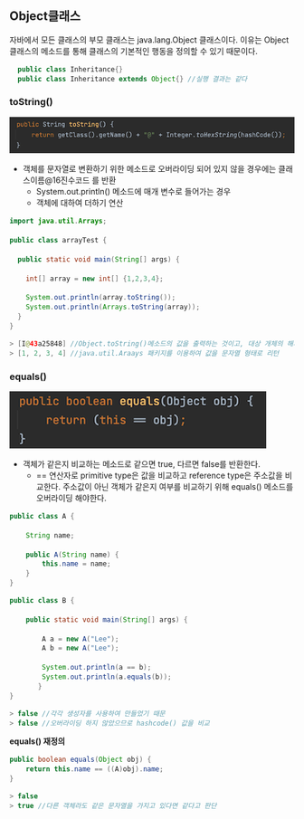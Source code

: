## Object클래스

자바에서 모든 클래스의 부모 클래스는 java.lang.Object 클래스이다. 이유는 Object 클래스의 메소드를 통해 클래스의 기본적인 행동을 정의할 수 있기 때문이다.

```java
  public class Inheritance{}
  public class Inheritance extends Object{} //실행 결과는 같다
```

### toString()

![img](https://github.com/dilmah0203/TIL/blob/main/Image/toString().png)

- 객체를 문자열로 변환하기 위한 메소드로 오버라이딩 되어 있지 않을 경우에는 클래스이름@16진수코드 를 반환
  - System.out.println() 메소드에 매개 변수로 들어가는 경우
  - 객체에 대하여 더하기 연산

```java
import java.util.Arrays;

public class arrayTest {

  public static void main(String[] args) {
  
	int[] array = new int[] {1,2,3,4};

	System.out.println(array.toString());
	System.out.println(Arrays.toString(array));
  }
}
```

```java
> [I@43a25848] //Object.toString()메소드의 값을 출력하는 것이고, 대상 개체의 해시코드값을 출력한다
> [1, 2, 3, 4] //java.util.Araays 패키지를 이용하여 값을 문자열 형태로 리턴
```

### equals()

![img2](https://github.com/dilmah0203/TIL/blob/main/Image/equals().png)

- 객체가 같은지 비교하는 메소드로 같으면 true, 다르면 false를 반환한다.
  - == 연산자로 primitive type은 값을 비교하고 reference type은 주소값을 비교한다. 주소값이 아닌 객체가 같은지 여부를 비교하기 위해 equals() 메소드를 오버라이딩 해야한다.

```java
public class A {

    String name;

    public A(String name) {
        this.name = name;
    }
}
```

```java
public class B {

	public static void main(String[] args) {
	
		A a = new A("Lee");
		A b = new A("Lee");

		System.out.println(a == b);
		System.out.println(a.equals(b));
       }
}
```

```java
> false //각각 생성자를 사용하여 만들었기 때문
> false //오버라이딩 하지 않았으므로 hashcode() 값을 비교
```

**equals() 재정의**

```java
public boolean equals(Object obj) {
	return this.name == ((A)obj).name;
}
```

```java
> false
> true //다른 객체라도 같은 문자열을 가지고 있다면 같다고 판단
```

